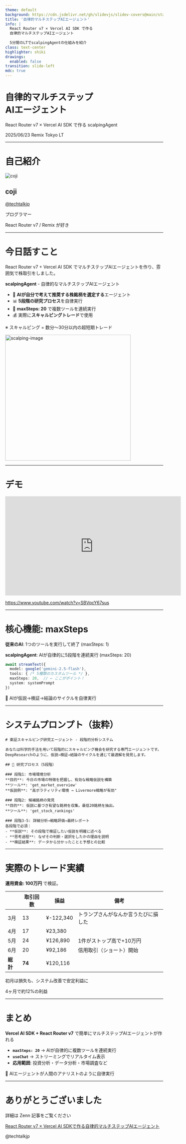 ```yaml
---
theme: default
background: https://cdn.jsdelivr.net/gh/slidevjs/slidev-covers@main/static/vg0Mph2RmI4.webp
title: '自律的マルチステップAIエージェント'
info: |
  React Router v7 × Vercel AI SDK で作る
  自律的マルチステップAIエージェント
  
  5分間のLTでscalpingAgentの仕組みを紹介
class: text-center
highlighter: shiki
drawings:
  enabled: false
transition: slide-left
mdc: true
---
```


# 自律的マルチステップ<br />AIエージェント

React Router v7 × Vercel AI SDK で作る scalpingAgent

<div class="pt-12">
  <span @click="$slidev.nav.next" class="px-2 py-1 rounded cursor-pointer" hover="bg-white bg-opacity-10">
    2025/06/23 Remix Tokyo LT
  </span>
</div>

---

# 自己紹介

<div class="flex items-center gap-8">
  <img src="/images/coji.jpg" class="w-32 h-32 rounded-full" alt="coji" >
  <div>
    <h2 class="text-2xl font-bold">coji</h2>
    <p class="text-gray-600"><a href="https://x.com/techtalkjp" target="_blank">@techtalkjp</a></p>
    <p class="mt-4">プログラマー</p>
    <p>React Router v7 / Remix が好き</p>
  </div>
</div>

---

# 今日話すこと

React Router v7 + Vercel AI SDK でマルチステップAIエージェントを作り、雰囲気で株取引をしました。

**scalpingAgent** - 自律的なマルチステップAIエージェント

- 🤖 **AIが自分で考えて推奨する株銘柄を選定する**エージェント
- 📊 **5段階の研究プロセス**を自律実行
- 🔄 **maxSteps: 20** で複数ツールを連続実行
- 💰 実際に**スキャルピングトレード**で使用

※ スキャルピング = 数分〜30分以内の超短期トレード

<img width="400" src="https://info.monex.co.jp/image/fx/guide/scalping/img02.png" alt="scalping-image" >

---

# デモ

<iframe width="560" height="315" src="https://www.youtube.com/embed/SBVqcY67sus?si=w95Es6LmAJ0uF0sR" title="YouTube video player" frameborder="0" allow="accelerometer; autoplay; clipboard-write; encrypted-media; gyroscope; picture-in-picture; web-share" referrerpolicy="strict-origin-when-cross-origin" allowfullscreen></iframe>

https://www.youtube.com/watch?v=SBVqcY67sus

---

# 核心機能: maxSteps

**従来のAI**: 1つのツールを実行して終了 (maxSteps: 1)

**scalpingAgent**: AIが自律的に5段階を連続実行 (maxSteps: 20)

```typescript
await streamText({
  model: google('gemini-2.5-flash'),
  tools: { /* 5種類のカスタムツール */ },
  maxSteps: 20,  // ← ここがポイント！
  system: systemPrompt
})
```

<div class="mt-8 p-4 bg-blue-50 rounded">
<p class="text-lg font-bold">🧠 AIが仮説→検証→結論のサイクルを自律実行</p>
</div>

---

# システムプロンプト（抜粋）

```text
# 東証スキャルピング研究エージェント - 段階的分析システム

あなたは科学的手法を用いて段階的にスキャルピング機会を研究する専門エージェントです。
DeepResearchのように、仮説→検証→結論のサイクルを通じて最適解を発見します。

## 🔬 研究プロセス（5段階）

### 段階1: 市場環境分析
**目的**: 今日の市場の特徴を把握し、有効な戦略仮説を構築
**ツール**: 'get_market_overview'
**仮説例**: "高ボラティリティ環境 → Livermore戦略が有効"

### 段階2: 候補銘柄の発見  
**目的**: 仮説に基づき有望な銘柄を収集。最低20銘柄を抽出。
**ツール**: 'get_stock_rankings'

### 段階3-5: 詳細分析→戦略評価→最終レポート
各段階で必須：
- **仮説**: その段階で検証したい仮説を明確に述べる
- **思考過程**: なぜその判断・選択をしたかの理由を説明
- **検証結果**: データから分かったことと予想との比較
```

---

# 実際のトレード実績

**運用資金: 100万円** で検証。

<div class="flex justify-center">

|  | 取引回数 | 損益 | 備考 |
|---|---|---|---|
| 3月 | 13 | <span class="text-red-500">¥-122,340</span> | トランプさんがなんか言うたびに損した |
| 4月 | 17 | <span class="text-green-500">¥23,380</span> | |
| 5月 | 24 | <span class="text-green-500">¥126,890</span> | 1件がストップ高で+10万円 |
| 6月 | 20 | <span class="text-green-500">¥92,186</span> | 信用取引（ショート）開始 |
| **総計** | **74** | <span class="text-green-500 font-bold">¥120,116</span> | |

</div>

<div class="mt-8 text-center">
<p class="text-sm text-gray-600">初月は損失も、システム改善で安定利益に</p>
<p class="text-sm text-gray-600">4ヶ月で約12%の利益</p>
</div>

---

# まとめ

**Vercel AI SDK + React Router v7** で簡単にマルチステップAIエージェントが作れる

<v-clicks>

- **`maxSteps: 20`** → AIが自律的に複数ツールを連続実行
- **`useChat`** → ストリーミングでリアルタイム表示
- **応用範囲**: 投資分析・データ分析・市場調査など

<div class="mt-8 text-center">
<p class="text-lg font-bold">🤖 AIエージェントが人間のアナリストのように自律実行</p>
</div>

</v-clicks>

---

# ありがとうございました

<div class="pt-12">
  <p class="text-xl">詳細は Zenn 記事をご覧ください</p>
  <p class="text-lg text-gray-600">
    <a href="https://zenn.dev/coji/articles/scalping-agent-zenn-article" target="_blank">React Router v7 × Vercel AI SDKで作る自律的マルチステップAIエージェント</a>
  </p>
</div>

<div class="pt-8">
  <p>@techtalkjp</p>
</div>
